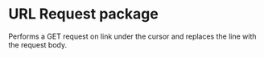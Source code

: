 # URL Request package

Performs a GET request on link under the cursor and replaces the line with the request body.
